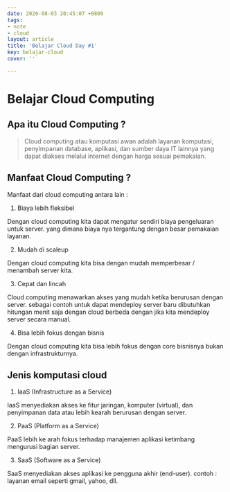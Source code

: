 ```yaml
---
date: 2020-08-03 20:45:07 +0800
tags:
- note
- cloud
layout: article
title: 'Belajar Cloud Day #1'
key: belajar-cloud
cover: ''

---
```

# Belajar Cloud Computing

## Apa itu Cloud Computing ?

> Cloud computing atau komputasi awan adalah layanan komputasi, penyimpanan database, aplikasi, dan sumber daya IT lainnya yang dapat diakses melalui internet dengan harga sesuai pemakaian.

## Manfaat Cloud Computing ?

Manfaat dari cloud computing antara lain :

1. Biaya lebih fleksibel

Dengan cloud computing kita dapat mengatur sendiri biaya pengeluaran untuk server. yang dimana biaya nya tergantung dengan besar pemakaian layanan.

2. Mudah di scaleup

Dengan cloud computing kita bisa dengan mudah memperbesar / menambah server kita.

3. Cepat dan lincah

Cloud computing menawarkan akses yang mudah ketika berurusan dengan server. sebagai contoh untuk dapat mendeploy server baru dibutuhkan hitungan menit saja dengan cloud berbeda dengan jika kita mendeploy server secara manual.

4. Bisa lebih fokus dengan bisnis

Dengan cloud computing kita bisa lebih fokus dengan core bisnisnya bukan dengan infrastrukturnya.

## Jenis komputasi cloud

1. IaaS (Infrastructure as a Service)

IaaS menyediakan akses ke fitur jaringan, komputer (virtual), dan penyimpanan data atau lebih kearah berurusan dengan server.

2. PaaS (Platform as a Service)

PaaS lebih ke arah fokus terhadap manajemen aplikasi ketimbang mengurusi bagian server.

3. SaaS (Software as a Service)

SaaS menyediakan akses aplikasi ke pengguna akhir (end-user). contoh : layanan email seperti gmail, yahoo, dll.